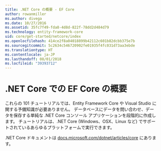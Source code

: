```yaml
---
title: .NET Core の概要 - EF Core
author: rowanmiller
ms.author: divega
ms.date: 10/27/2016
ms.assetid: 35fc7f49-fda8-4d8d-822f-78dd2d484d79
ms.technology: entity-framework-core
uid: core/get-started/netcore/index
ms.openlocfilehash: 414ce2f8a04018899b42112c601b82dcbb375e7b
ms.sourcegitcommit: 5c2634c546720902fe01935f4fc031d73aa3ebde
ms.translationtype: HT
ms.contentlocale: ja-JP
ms.lasthandoff: 08/01/2018
ms.locfileid: "39393712"
---
```

# <a name="getting-started-with-ef-core-on-net-core"></a>.NET Core での EF Core の概要

これらの 101 チュートリアルでは、Entity Framework Core や Visual Studio に関する予備知識が必要ありません。 データベースにデータを問い合わせ、データを保存する単純な .NET Core コンソール アプリケーションを段階的に作成します。 チュートリアルは、.NET Core (Windows、OSX、Linux など) でサポートされているあらゆるプラットフォームで実行できます。

.NET Core ドキュメントは [docs.microsoft.com/dotnet/articles/core](https://docs.microsoft.com/dotnet/articles/core/) にあります。
